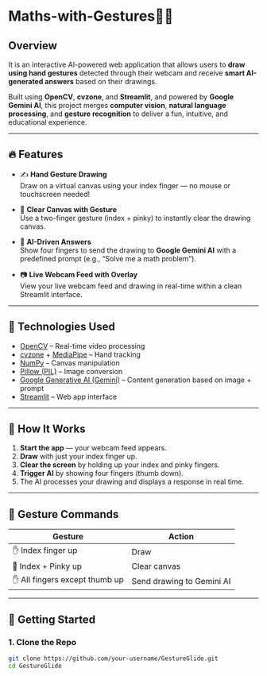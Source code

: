 # Maths-with-Gestures🎨🤖

## Overview

It is an interactive AI-powered web application that allows users to **draw using hand gestures** detected through their webcam and receive **smart AI-generated answers** based on their drawings.

Built using **OpenCV**, **cvzone**, and **Streamlit**, and powered by **Google Gemini AI**, this project merges **computer vision**, **natural language processing**, and **gesture recognition** to deliver a fun, intuitive, and educational experience.

---

## 🔥 Features

- ✍️ **Hand Gesture Drawing**  
  Draw on a virtual canvas using your index finger — no mouse or touchscreen needed!

- 🧼 **Clear Canvas with Gesture**  
  Use a two-finger gesture (index + pinky) to instantly clear the drawing canvas.

- 🤖 **AI-Driven Answers**  
  Show four fingers to send the drawing to **Google Gemini AI** with a predefined prompt (e.g., “Solve me a math problem”).

- 📷 **Live Webcam Feed with Overlay**  
  View your live webcam feed and drawing in real-time within a clean Streamlit interface.

---

## 🧠 Technologies Used

- [OpenCV](https://opencv.org/) – Real-time video processing
- [cvzone](https://github.com/cvzone/cvzone) + [MediaPipe](https://google.github.io/mediapipe/) – Hand tracking
- [NumPy](https://numpy.org/) – Canvas manipulation
- [Pillow (PIL)](https://python-pillow.org/) – Image conversion
- [Google Generative AI (Gemini)](https://ai.google.dev/) – Content generation based on image + prompt
- [Streamlit](https://streamlit.io/) – Web app interface

---

## 📸 How It Works

1. **Start the app** — your webcam feed appears.
2. **Draw** with just your index finger up.
3. **Clear the screen** by holding up your index and pinky fingers.
4. **Trigger AI** by showing four fingers (thumb down).
5. The AI processes your drawing and displays a response in real time.

---

## 🤖 Gesture Commands

| Gesture | Action |
|--------|--------|
| ✋ Index finger up | Draw |
| 🤘 Index + Pinky up | Clear canvas |
| ✋ All fingers except thumb up | Send drawing to Gemini AI |

---

## 🚀 Getting Started

### 1. Clone the Repo

```bash
git clone https://github.com/your-username/GestureGlide.git
cd GestureGlide
